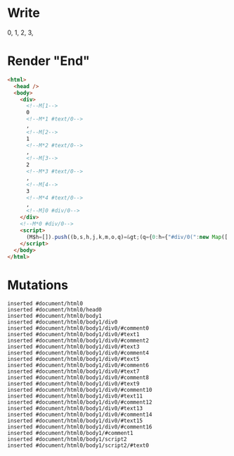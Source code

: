 # Write
  <div><!M[1>0<!M*1 #text/0>, <!M[2>1<!M*2 #text/0>, <!M[3>2<!M*3 #text/0>, <!M[4>3<!M*4 #text/0>, <!M]0 #div/0></div><!M*0 #div/0><script>(M$h=[]).push((b,s,h,j,k,m,o,q)=>(q={0:h={"#div/0(":new Map([[0,j={}],[1,k={}],[2,m={}],[3,o={}]])},1:j,2:k,3:m,4:o,$global:{}},j._=k._=m._=o._=h,q),[])</script>


# Render "End"
```html
<html>
  <head />
  <body>
    <div>
      <!--M[1-->
      0
      <!--M*1 #text/0-->
      , 
      <!--M[2-->
      1
      <!--M*2 #text/0-->
      , 
      <!--M[3-->
      2
      <!--M*3 #text/0-->
      , 
      <!--M[4-->
      3
      <!--M*4 #text/0-->
      , 
      <!--M]0 #div/0-->
    </div>
    <!--M*0 #div/0-->
    <script>
      (M$h=[]).push((b,s,h,j,k,m,o,q)=&gt;(q={0:h={"#div/0(":new Map([[0,j={}],[1,k={}],[2,m={}],[3,o={}]])},1:j,2:k,3:m,4:o,$global:{}},j._=k._=m._=o._=h,q),[])
    </script>
  </body>
</html>
```

# Mutations
```
inserted #document/html0
inserted #document/html0/head0
inserted #document/html0/body1
inserted #document/html0/body1/div0
inserted #document/html0/body1/div0/#comment0
inserted #document/html0/body1/div0/#text1
inserted #document/html0/body1/div0/#comment2
inserted #document/html0/body1/div0/#text3
inserted #document/html0/body1/div0/#comment4
inserted #document/html0/body1/div0/#text5
inserted #document/html0/body1/div0/#comment6
inserted #document/html0/body1/div0/#text7
inserted #document/html0/body1/div0/#comment8
inserted #document/html0/body1/div0/#text9
inserted #document/html0/body1/div0/#comment10
inserted #document/html0/body1/div0/#text11
inserted #document/html0/body1/div0/#comment12
inserted #document/html0/body1/div0/#text13
inserted #document/html0/body1/div0/#comment14
inserted #document/html0/body1/div0/#text15
inserted #document/html0/body1/div0/#comment16
inserted #document/html0/body1/#comment1
inserted #document/html0/body1/script2
inserted #document/html0/body1/script2/#text0
```